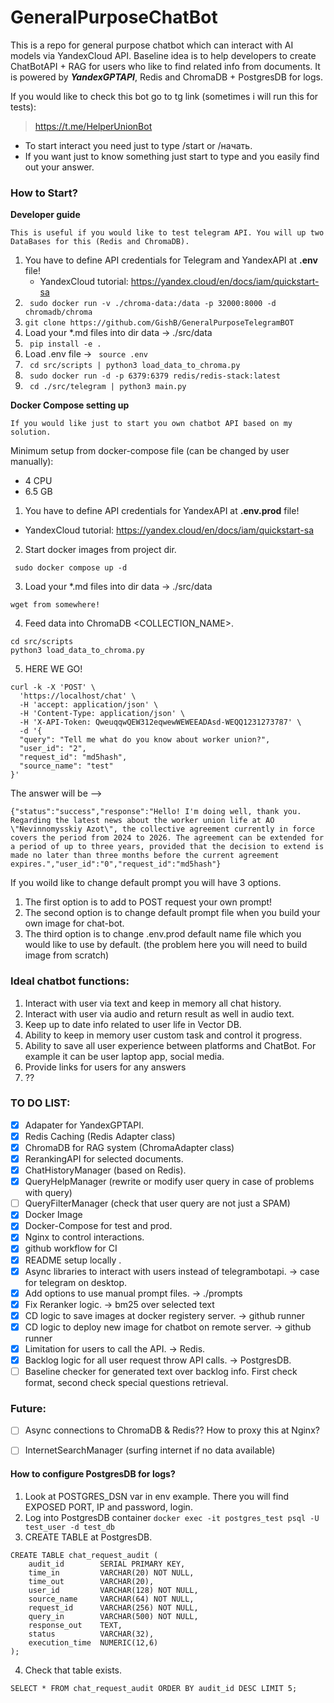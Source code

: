 # GeneralPurposeChatBot

 This is a repo for general purpose chatbot which can interact with AI models via YandexCloud API.
 Baseline idea is to help developers to create ChatBotAPI + RAG for users who like to find related info from documents. It is powered by ***YandexGPTAPI***, Redis and ChromaDB + PostgresDB for logs.

If you would like to check this bot go to tg link (sometimes i will run this for tests):
> https://t.me/HelperUnionBot
 
 - To start interact you need just to type /start or /начать.
 - If you want just to know something just start to type and you easily find out your answer.

 ### How to Start?

**Developer guide**

``This is useful if you would like to test telegram API.
You will up two DataBases for this (Redis and ChromaDB).``
   1. You have to define API credentials for Telegram and YandexAPI at **.env** file!
      - YandexCloud tutorial: https://yandex.cloud/en/docs/iam/quickstart-sa
   2. `` sudo docker run -v ./chroma-data:/data -p 32000:8000 -d chromadb/chroma`` 
   3. `` git clone https://github.com/GishB/GeneralPurposeTelegramBOT ``
   4. Load your *.md files into dir data -> ./src/data
   5.  `` pip install -e .``
   6. Load .env file -> `` source .env``
   7. `` cd src/scripts | python3 load_data_to_chroma.py``
   8. `` sudo docker run -d -p 6379:6379 redis/redis-stack:latest``
   9. `` cd ./src/telegram | python3 main.py``

**Docker Compose setting up**

``If you would like just to start you own chatbot API based on my solution.``

Minimum setup from docker-compose file (can be changed by user manually):
 - 4 CPU
 - 6.5 GB

1. You have to define API credentials for YandexAPI at **.env.prod** file! 
 
 - YandexCloud tutorial: https://yandex.cloud/en/docs/iam/quickstart-sa

2. Start docker images from project dir.
```commandline
 sudo docker compose up -d
```

3. Load your *.md files into dir data -> ./src/data
```commandline
wget from somewhere!
```

4. Feed data into ChromaDB <COLLECTION_NAME>.

```commandline
cd src/scripts
python3 load_data_to_chroma.py
```
5. HERE WE GO!
```commandline
curl -k -X 'POST' \
  'https://localhost/chat' \
  -H 'accept: application/json' \
  -H 'Content-Type: application/json' \
  -H 'X-API-Token: QweuqqwQEW312eqwewWEWEEADAsd-WEQQ1231273787' \
  -d '{
  "query": "Tell me what do you know about worker union?",
  "user_id": "2",
  "request_id": "md5hash",
  "source_name": "test"
}'
```

The answer will be -->
```
{"status":"success","response":"Hello! I'm doing well, thank you. Regarding the latest news about the worker union life at AO \"Nevinnomysskiy Azot\", the collective agreement currently in force covers the period from 2024 to 2026. The agreement can be extended for a period of up to three years, provided that the decision to extend is made no later than three months before the current agreement expires.","user_id":"0","request_id":"md5hash"}
```

If you woild like to change default prompt you will have 3 options.

1. The first option is to add to POST request your own prompt!
2. The second option is to change default prompt file when you build your own image for chat-bot.
3. The third option is to change .env.prod default name file which you would like to use by default. (the problem here you will need to build image from scratch)


 ### Ideal chatbot functions:
 
  1. Interact with user via text and keep in memory all chat history.
  2. Interact with user via audio and return result as well in audio text.
  3. Keep up to date info related to user life in Vector DB.
  4. Ability to keep in memory user custom task and control it progress.
  5. Ability to save all user experience between platforms and ChatBot. For example it can be user laptop app, social media.
  6. Provide links for users for any answers
  7. ??

### **TO DO LIST:**
 - [x] Adapater for YandexGPTAPI.
 - [x] Redis Caching (Redis Adapter class)
 - [x] ChromaDB for RAG system (ChromaAdapter class)
 - [x] RerankingAPI for selected documents.
 - [x] ChatHistoryManager (based on Redis).
 - [X] QueryHelpManager (rewrite or modify user query in case of problems with query)
 - [ ] QueryFilterManager (check that user query are not just a SPAM)
 - [x] Docker Image
 - [X] Docker-Compose for test and prod.
 - [X] Nginx to control interactions.
 - [X] github workflow for CI
 - [X] README setup locally .
 - [X] Async libraries to interact with users instead of telegrambotapi. -> case for telegram on desktop.
 - [X] Add options to use manual prompt files. -> ./prompts
-  [X] Fix Reranker logic. -> bm25 over selected text
-  [X] CD logic to save images at docker registery server. -> github runner
-  [X] CD logic to deploy new image for chatbot on remote server. -> github runner
-  [X] Limitation for users to call the API. -> Redis.
-  [X] Backlog logic for all user request throw API calls. -> PostgresDB.
-  [ ] Baseline checker for generated text over backlog info. First check format, second check special questions retrieval.

### Future:
-  [ ] Async connections to ChromaDB & Redis?? How to proxy this at Nginx?
-  [ ] InternetSearchManager (surfing internet if no data available)


#### How to configure PostgresDB for logs?

1. Look at POSTGRES_DSN var in env example. There you will find EXPOSED PORT, IP and password, login.
2. Log into PostgresDB container
```docker exec -it postgres_test psql -U test_user -d test_db```
3. CREATE TABLE at PostgresDB.
```commandline
CREATE TABLE chat_request_audit (
    audit_id        SERIAL PRIMARY KEY,
    time_in         VARCHAR(20) NOT NULL,
    time_out        VARCHAR(20),
    user_id         VARCHAR(128) NOT NULL,
    source_name     VARCHAR(64) NOT NULL,
    request_id      VARCHAR(256) NOT NULL,
    query_in        VARCHAR(500) NOT NULL,
    response_out    TEXT,
    status          VARCHAR(32),
    execution_time  NUMERIC(12,6)
);
```
4. Check that table exists.
```commandline
SELECT * FROM chat_request_audit ORDER BY audit_id DESC LIMIT 5;
```